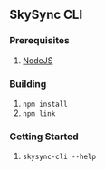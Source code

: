 ## SkySync CLI

### Prerequisites

1. [NodeJS](https://nodejs.org/en/download/)

### Building

1. `npm install`
3. `npm link`

### Getting Started

1. `skysync-cli --help`
